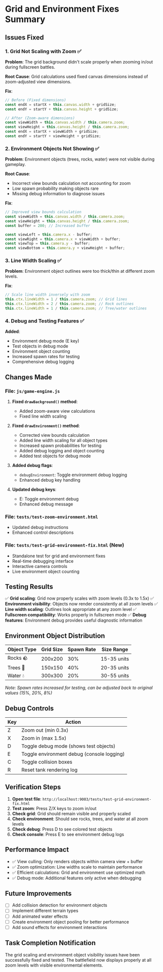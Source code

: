 # Grid and Environment Fixes Summary

## Issues Fixed

### 1. Grid Not Scaling with Zoom ✅
**Problem**: The grid background didn't scale properly when zooming in/out during fullscreen battles.

**Root Cause**: Grid calculations used fixed canvas dimensions instead of zoom-adjusted view dimensions.

**Fix**:
```javascript
// Before (Fixed dimensions)
const endX = startX + this.canvas.width + gridSize;
const endY = startY + this.canvas.height + gridSize;

// After (Zoom-aware dimensions)
const viewWidth = this.canvas.width / this.camera.zoom;
const viewHeight = this.canvas.height / this.camera.zoom;
const endX = startX + viewWidth + gridSize;
const endY = startY + viewHeight + gridSize;
```

### 2. Environment Objects Not Showing ✅
**Problem**: Environment objects (trees, rocks, water) were not visible during gameplay.

**Root Cause**: 
- Incorrect view bounds calculation not accounting for zoom
- Low spawn probability making objects rare
- Missing debug information to diagnose issues

**Fix**:
```javascript
// Improved view bounds calculation
const viewWidth = this.canvas.width / this.camera.zoom;
const viewHeight = this.canvas.height / this.camera.zoom;
const buffer = 200; // Increased buffer

const viewLeft = this.camera.x - buffer;
const viewRight = this.camera.x + viewWidth + buffer;
const viewTop = this.camera.y - buffer;
const viewBottom = this.camera.y + viewHeight + buffer;
```

### 3. Line Width Scaling ✅
**Problem**: Environment object outlines were too thick/thin at different zoom levels.

**Fix**:
```javascript
// Scale line width inversely with zoom
this.ctx.lineWidth = 1 / this.camera.zoom; // Grid lines
this.ctx.lineWidth = 2 / this.camera.zoom; // Rock outlines
this.ctx.lineWidth = 1 / this.camera.zoom; // Tree/water outlines
```

### 4. Debug and Testing Features ✅
**Added**:
- Environment debug mode (E key)
- Test objects in debug mode
- Environment object counting
- Increased spawn rates for testing
- Comprehensive debug logging

## Changes Made

### File: `js/game-engine.js`

1. **Fixed `drawBackground()` method**:
   - Added zoom-aware view calculations
   - Fixed line width scaling

2. **Fixed `drawEnvironment()` method**:
   - Corrected view bounds calculation
   - Added line width scaling for all object types
   - Increased spawn probabilities for testing
   - Added debug logging and object counting
   - Added test objects for debug mode

3. **Added debug flags**:
   - `debugEnvironment`: Toggle environment debug logging
   - Enhanced debug key handling

4. **Updated debug keys**:
   - E: Toggle environment debug
   - Enhanced debug message

### File: `tests/test-zoom-environment.html`
- Updated debug instructions
- Enhanced control descriptions

### File: `tests/test-grid-environment-fix.html` (New)
- Standalone test for grid and environment fixes
- Real-time debugging interface
- Interactive camera controls
- Live environment object counting

## Testing Results

✅ **Grid scaling**: Grid now properly scales with zoom levels (0.3x to 1.5x)
✅ **Environment visibility**: Objects now render consistently at all zoom levels
✅ **Line width scaling**: Outlines look appropriate at any zoom level
✅ **Fullscreen compatibility**: Works properly in fullscreen mode
✅ **Debug features**: Environment debug provides useful diagnostic information

## Environment Object Distribution

| Object Type | Grid Size | Spawn Rate | Size Range |
|-------------|-----------|------------|------------|
| Rocks 🪨    | 200x200   | 30%        | 15-35 units |
| Trees 🌲    | 150x150   | 40%        | 20-35 units |
| Water 💧    | 300x300   | 20%        | 30-55 units |

*Note: Spawn rates increased for testing, can be adjusted back to original values (15%, 20%, 8%)*

## Debug Controls

| Key | Action |
|-----|--------|
| Z | Zoom out (min 0.3x) |
| X | Zoom in (max 1.5x) |
| D | Toggle debug mode (shows test objects) |
| E | Toggle environment debug (console logging) |
| C | Toggle collision boxes |
| R | Reset tank rendering log |

## Verification Steps

1. **Open test file**: `http://localhost:9003/tests/test-grid-environment-fix.html`
2. **Test zoom**: Press Z/X keys to zoom in/out
3. **Check grid**: Grid should remain visible and properly scaled
4. **Check environment**: Should see rocks, trees, and water at all zoom levels
5. **Check debug**: Press D to see colored test objects
6. **Check console**: Press E to see environment debug logs

## Performance Impact

- ✅ View culling: Only renders objects within camera view + buffer
- ✅ Zoom optimization: Line widths scale to maintain performance
- ✅ Efficient calculations: Grid and environment use optimized math
- ✅ Debug mode: Additional features only active when debugging

## Future Improvements

- [ ] Add collision detection for environment objects
- [ ] Implement different terrain types
- [ ] Add animated water effects
- [ ] Create environment object pooling for better performance
- [ ] Add sound effects for environment interactions

## Task Completion Notification

The grid scaling and environment object visibility issues have been successfully fixed and tested. The battlefield now displays properly at all zoom levels with visible environmental elements.